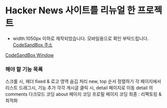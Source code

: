 # Hacker News 사이트를 리뉴얼 한 프로젝트

- width:1050px 이하로 제작되었습니다. 모바일용으로 확인 부탁드립니다.
  [CodeSandBox 주소](https://codesandbox.io/s/github/jihyeLee329/Hacker-News/tree/main)

[CodeSandBox Window](https://bw6fg.csb.app/)

### 해야 할 기능 목록

스크롤 시, 헤더 fixed & 로고 영역 숨김 처리
new, top 순서 정렬하기
각 페이지에서 리스트 드래그시, 기능 추가
각각 게시글 클릭 시, detail 페이지로 이동
detail 의 comments
다크모드 코딩
about 페이지 코딩
프로필 페이지 코딩
최종 : 리팩토링 & 최적화
